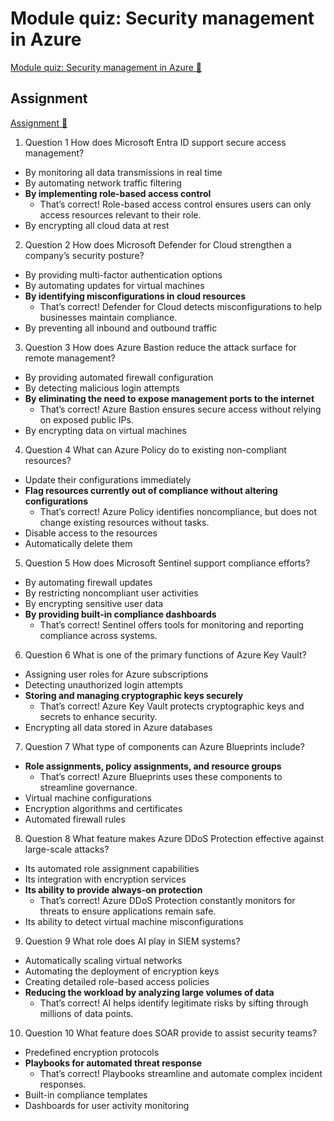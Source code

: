 # Module quiz: Security management in Azure

[Module quiz: Security management in Azure 🔗](https://www.coursera.org/learn/cybersecurity-solutions-and-microsoft-defender/assignment-submission/VHivV/module-quiz-security-management-in-azure)

## Assignment

[Assignment 🔗](https://www.coursera.org/learn/cybersecurity-solutions-and-microsoft-defender/assignment-submission/VHivV/module-quiz-security-management-in-azure/attempt)

1.  Question 1
    How does Microsoft Entra ID support secure access management?

- By monitoring all data transmissions in real time
- By automating network traffic filtering
- **By implementing role-based access control**
  - That’s correct! Role-based access control ensures users can only access resources relevant to their role.
- By encrypting all cloud data at rest

2. Question 2
   How does Microsoft Defender for Cloud strengthen a company’s security posture?

- By providing multi-factor authentication options
- By automating updates for virtual machines
- **By identifying misconfigurations in cloud resources**
  - That’s correct! Defender for Cloud detects misconfigurations to help businesses maintain compliance.
- By preventing all inbound and outbound traffic

3. Question 3
   How does Azure Bastion reduce the attack surface for remote management?

- By providing automated firewall configuration
- By detecting malicious login attempts
- **By eliminating the need to expose management ports to the internet**
  - That’s correct! Azure Bastion ensures secure access without relying on exposed public IPs.
- By encrypting data on virtual machines

4. Question 4
   What can Azure Policy do to existing non-compliant resources?

- Update their configurations immediately
- **Flag resources currently out of compliance without altering configurations**
  - That’s correct! Azure Policy identifies noncompliance, but does not change existing resources without tasks.
- Disable access to the resources
- Automatically delete them

5. Question 5
   How does Microsoft Sentinel support compliance efforts?

- By automating firewall updates
- By restricting noncompliant user activities
- By encrypting sensitive user data
- **By providing built-in compliance dashboards**
  - That’s correct! Sentinel offers tools for monitoring and reporting compliance across systems.

6. Question 6
   What is one of the primary functions of Azure Key Vault?

- Assigning user roles for Azure subscriptions
- Detecting unauthorized login attempts
- **Storing and managing cryptographic keys securely**
  - That’s correct! Azure Key Vault protects cryptographic keys and secrets to enhance security.
- Encrypting all data stored in Azure databases

7. Question 7
   What type of components can Azure Blueprints include?

- **Role assignments, policy assignments, and resource groups**
  - That’s correct! Azure Blueprints uses these components to streamline governance.
- Virtual machine configurations
- Encryption algorithms and certificates
- Automated firewall rules

8. Question 8
   What feature makes Azure DDoS Protection effective against large-scale attacks?

- Its automated role assignment capabilities
- Its integration with encryption services
- **Its ability to provide always-on protection**
  - That’s correct! Azure DDoS Protection constantly monitors for threats to ensure applications remain safe.
- Its ability to detect virtual machine misconfigurations

9. Question 9
   What role does AI play in SIEM systems?

- Automatically scaling virtual networks
- Automating the deployment of encryption keys
- Creating detailed role-based access policies
- **Reducing the workload by analyzing large volumes of data**
  - That’s correct! AI helps identify legitimate risks by sifting through millions of data points.

10. Question 10
    What feature does SOAR provide to assist security teams?

- Predefined encryption protocols
- **Playbooks for automated threat response**
  - That’s correct! Playbooks streamline and automate complex incident responses.
- Built-in compliance templates
- Dashboards for user activity monitoring
